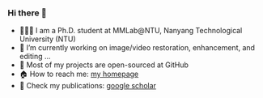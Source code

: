 ### Hi there 👋

- 👨🏼‍💻 I am a Ph.D. student at MMLab@NTU, Nanyang Technological University (NTU)
- 🔭 I’m currently working on image/video restoration, enhancement, and editing ...
- 🚀 Most of my projects are open-sourced at GitHub
- 🏠 How to reach me: [my homepage](https://shangchenzhou.com/)
- 📖 Check my publications: [google scholar](https://scholar.google.com/citations?user=suaDwBQAAAAJ)
